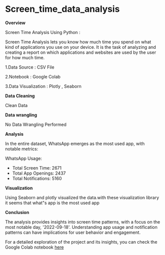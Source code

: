 # Screen_time_data_analysis

**Overview**

Screen Time Analysis Using Python :


Screen Time Analysis lets you know how much time you spend on what kind of applications you use on your device. It is the task of analyzing and creating a report on which applications and websites are used by the user for how much time.

1.Data Source : CSV File

2.Notebook : Google Colab

3.Data Visualization : Plotly , Seaborn




**Data Cleaning**

Clean Data



**Data wrangling**

No Data Wrangling Performed



**Analysis**

In the entire dataset, WhatsApp emerges as the most used app, with notable metrics:

 WhatsApp Usage:
  - Total Screen Time: 2671
  - Total App Openings: 2437
  - Total Notifications: 5160



**Visualization**

Using Seaborn and plotly visualized the data.with these visualization library it seems that what"s app is the most used app


**Conclusion**

The analysis provides insights into screen time patterns, with a focus on the most notable day, '2022-09-18'. Understanding app usage and notification patterns can have implications for user behavior and engagement.

For a detailed exploration of the project and its insights, you can check the Google Colab notebook [here](https://colab.research.google.com/drive/15uK-pkEONBPcjkBN8eE7aaf-TMLvHqXy?usp=sharing)

